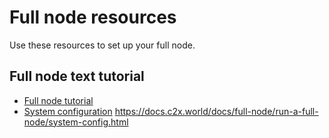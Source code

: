 # Full node resources

Use these resources to set up your full node.

## Full node text tutorial

- [Full node tutorial](run-a-full-node/_index.md)
- [System configuration](run-a-full-node/system-config.md)
https://docs.c2x.world/docs/full-node/run-a-full-node/system-config.html
